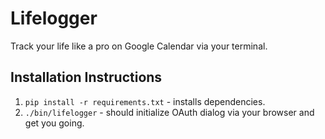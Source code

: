 Lifelogger
==========

Track your life like a pro on Google Calendar via your terminal.


## Installation Instructions

1. `pip install -r requirements.txt` - installs dependencies.
2. `./bin/lifelogger` - should initialize OAuth dialog via your browser and get you going.
